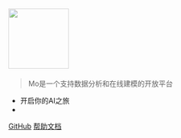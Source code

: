 # <img src="./media/mo.svg" style="opacity: 0.7;" width="120" height="120" />

> Mo是一个支持数据分析和在线建模的开放平台

* 开启你的AI之旅
* 

[GitHub](https://github.com/momodel)
[帮助文档](#流程介绍)
